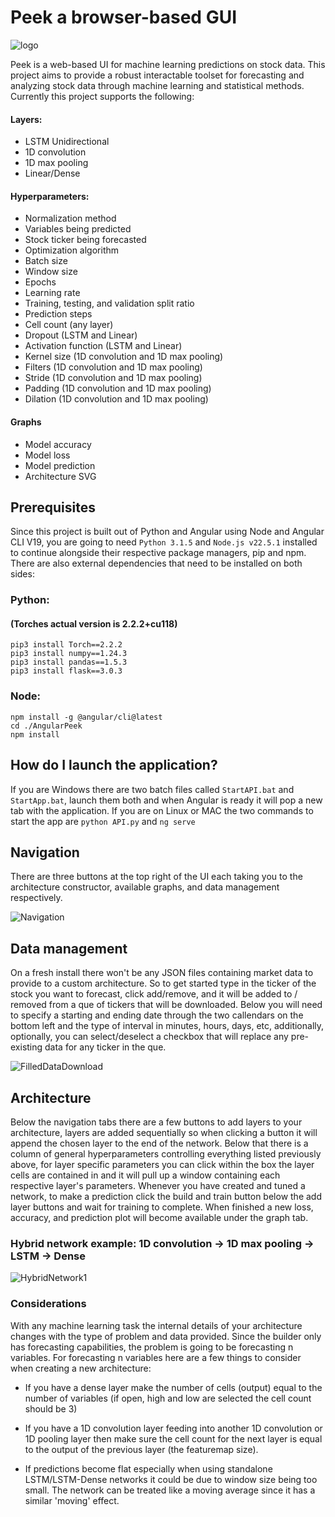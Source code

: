 # Peek a browser-based GUI
![logo](public/favicon.ico)


Peek is a web-based UI for machine learning predictions on stock data. This project aims to provide a robust interactable toolset for forecasting and analyzing stock data through machine learning and statistical methods. Currently this project supports the following:


#### Layers:
- LSTM Unidirectional
- 1D convolution
- 1D max pooling
- Linear/Dense


#### Hyperparameters:
- Normalization method
- Variables being predicted
- Stock ticker being forecasted
- Optimization algorithm
- Batch size
- Window size
- Epochs
- Learning rate
- Training, testing, and validation split ratio
- Prediction steps
- Cell count (any layer)
- Dropout (LSTM and Linear)
- Activation function (LSTM and Linear)
- Kernel size (1D convolution and 1D max pooling)
- Filters (1D convolution and 1D max pooling)
- Stride (1D convolution and 1D max pooling)
- Padding (1D convolution and 1D max pooling)
- Dilation (1D convolution and 1D max pooling)

#### Graphs
- Model accuracy
- Model loss
- Model prediction
- Architecture SVG

## Prerequisites
Since this project is built out of Python and Angular using Node and Angular CLI V19, you are going to need `Python 3.1.5` and `Node.js v22.5.1` installed to continue alongside their respective package managers, pip and npm. There are also external dependencies that need to be installed on both sides:


### Python:
#### (Torches actual version is 2.2.2+cu118)
```
pip3 install Torch==2.2.2
pip3 install numpy==1.24.3
pip3 install pandas==1.5.3
pip3 install flask==3.0.3
```
### Node:
```
npm install -g @angular/cli@latest
cd ./AngularPeek
npm install
```
## How do I launch the application?
If you are Windows there are two batch files called `StartAPI.bat` and `StartApp.bat`, launch them both and when Angular is ready it will pop a new tab with the application. If you are on Linux or MAC the two commands to start the app are `python API.py` and `ng serve`

## Navigation
There are three buttons at the top right of the UI each taking you to the architecture constructor, available graphs, and data management respectively. 

![Navigation](public/Navigation.png)

## Data management
On a fresh install there won't be any JSON files containing market data to provide to a custom architecture. So to get started type in the ticker of the stock you want to forecast, click add/remove, and it will be added to / removed from a  que of tickers that will be downloaded. Below you will need to specify a starting and ending date through the two callendars on the bottom left and the type of interval in minutes, hours, days, etc, additionally, optionally, you can select/deselect a checkbox that will replace any pre-existing data for any ticker in the que. 

![FilledDataDownload](public/data_download_filled.png)




## Architecture
Below the navigation tabs there are a few buttons to add layers to your architecture, layers are added sequentially so when clicking a button it will append the chosen layer to the end of the network. Below that there is a column of general hyperparameters controlling everything listed previously above, for layer specific parameters you can click within the box the layer cells are contained in and it will pull up a window containing each respective layer's parameters. Whenever you have created and tuned a network, to make a prediction click the build and train button below the add layer buttons and wait for training to complete. When finished a new loss, accuracy, and prediction plot will become available under the graph tab.




### Hybrid network example: 1D convolution -> 1D max pooling -> LSTM -> Dense
![HybridNetwork1](public/Hybrid1.png)


### Considerations
With any machine learning task the internal details of your architecture changes with the type of problem and data provided. Since the builder only has forecasting capabilities, the problem is going to be forecasting n variables. For forecasting n variables here are a few things to consider when creating a new architecture:


- If you have a dense layer make the number of cells (output) equal to the number of variables (if open, high and low are selected the cell count should be 3)


- If you have a 1D convolution layer feeding into another 1D convolution or 1D pooling layer then make sure the cell count for the next layer is equal to the output of the previous layer (the featuremap size).


- If predictions become flat especially when using standalone LSTM/LSTM-Dense networks it could be due to window size being too small. The network can be treated like a moving average since it has a similar 'moving' effect.
